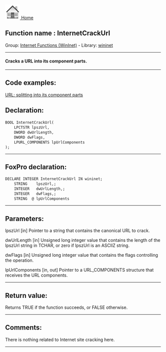 [<img src="../../images/home.png"> Home ](https://github.com/VFPX/Win32API)  

## Function name : InternetCrackUrl
Group: [Internet Functions (WinInet)](../../functions_group.md#Internet_Functions_(WinInet))  -  Library: [wininet](../../libraries.md#wininet)  
***  


#### Cracks a URL into its component parts.
***  


## Code examples:
[URL: splitting into its component parts](../../samples/sample_184.md)  

## Declaration:
```foxpro  
BOOL InternetCrackUrl(
	LPCTSTR lpszUrl,
	DWORD dwUrlLength,
	DWORD dwFlags,
	LPURL_COMPONENTS lpUrlComponents
);  
```  
***  


## FoxPro declaration:
```foxpro  
DECLARE INTEGER InternetCrackUrl IN wininet;
	STRING    lpszUrl,;
	INTEGER   dwUrlLength,;
	INTEGER   dwFlags,;
	STRING  @ lpUrlComponents  
```  
***  


## Parameters:
lpszUrl
[in] Pointer to a string that contains the canonical URL to crack.

dwUrlLength
[in] Unsigned long integer value that contains the length of the lpszUrl string in TCHAR, or zero if lpszUrl is an ASCIIZ string.

dwFlags
[in] Unsigned long integer value that contains the flags controlling the operation. 

lpUrlComponents
[in, out] Pointer to a URL_COMPONENTS structure that receives the URL components.
  
***  


## Return value:
Returns TRUE if the function succeeds, or FALSE otherwise.   
***  


## Comments:
There is nothing related to Internet site cracking here.  
  
***  

